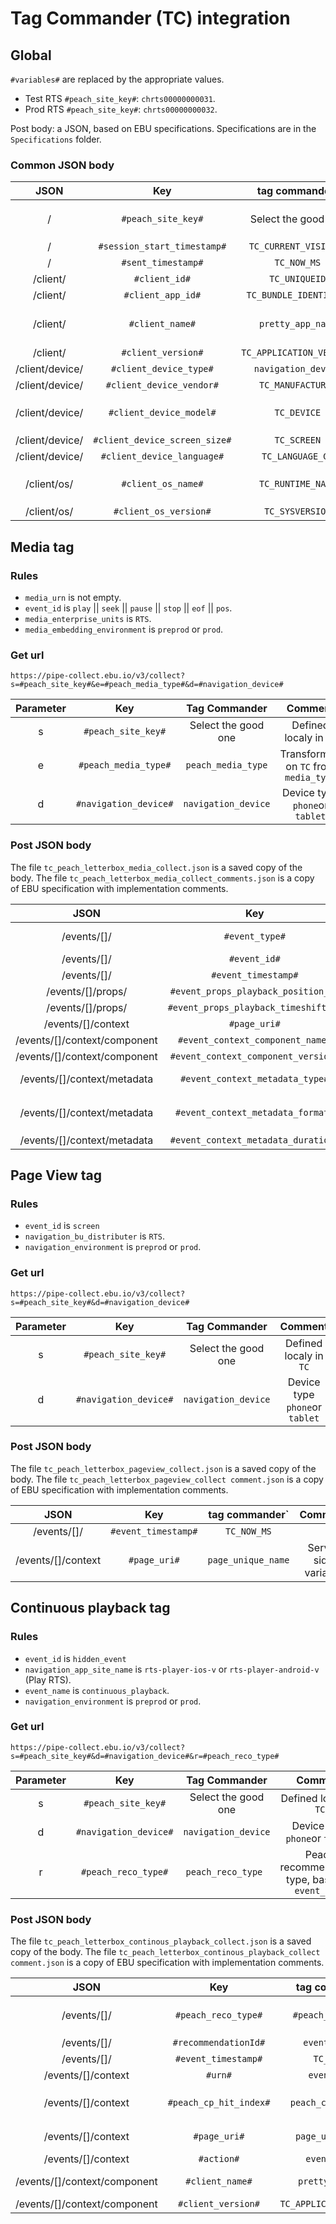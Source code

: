 # Tag Commander (TC) integration

## Global

`#variables#` are replaced by the appropriate values.

- Test RTS `#peach_site_key#`: `chrts00000000031`.
- Prod RTS `#peach_site_key#`: `chrts00000000032`.

Post body: a JSON, based on EBU specifications.
Specifications are in the `Specifications` folder.

### Common JSON body

| JSON | Key | tag commander` | Comment |
|:--:|:--:|:--:|:--:|
| / | `#peach_site_key#` | Select the good one | Defined localy in `TC` |
| / | `#session_start_timestamp#` | `TC_CURRENT_VISIT_MS` | |
| / | `#sent_timestamp#` | `TC_NOW_MS` | |
| /client/ | `#client_id#` | `TC_UNIQUEID` | |
| /client/ | `#client_app_id#` | `TC_BUNDLE_IDENTIFIER` | |
| /client/ | `#client_name#` | `pretty_app_name` | Server side variable |
| /client/ | `#client_version#` | `TC_APPLICATION_VERSION` | |
| /client/device/ | `#client_device_type#` | `navigation_device` | |
| /client/device/ | `#client_device_vendor#` | `TC_MANUFACTURER` | |
| /client/device/ | `#client_device_model#` | `TC_DEVICE` | `TC_MODEL` is just "iPhone" |
| /client/device/ | `#client_device_screen_size#` | `TC_SCREEN` | |
| /client/device/ | `#client_device_language#` | `TC_LANGUAGE_GA` | |
| /client/os/ | `#client_os_name#` | `TC_RUNTIME_NAME` | `TC_SYSNAME` isn't lowercase |
| /client/os/ | `#client_os_version#` | `TC_SYSVERSION` | |

## Media tag

### Rules

 - `media_urn` is not empty.
 - `event_id` is `play` || `seek` || `pause` || `stop` || `eof` || `pos`.
 - `media_enterprise_units` is `RTS`.
 - `media_embedding_environment` is `preprod` or `prod`.

### Get url

`https://pipe-collect.ebu.io/v3/collect?s=#peach_site_key#&e=#peach_media_type#&d=#navigation_device#`

| Parameter | Key | Tag Commander | Comment |
|:--:|:--:|:--:|:--:|
| s | `#peach_site_key#` | Select the good one | Defined localy in `TC` |
| e | `#peach_media_type#` | `peach_media_type` |  Transformed on `TC` from `media_type` |
| d | `#navigation_device#` | `navigation_device` | Device type `phone`or `tablet` |
 
### Post JSON body

The file `tc_peach_letterbox_media_collect.json` is a saved copy of the body.
The file `tc_peach_letterbox_media_collect_comments.json` is a copy of EBU specification with implementation comments.

| JSON | Key | tag commander` | Comment |
|:--:|:--:|:--:|:--:|
| /events/[]/ | `#event_type#` | `peach_event_type` | Transformed on TC from `event_id` |
| /events/[]/ | `#event_id#` | `media_urn` | |
| /events/[]/ | `#event_timestamp#` | `TC_NOW_MS` | |
| /events/[]/props/ | `#event_props_playback_position_s#` | `media_position` | |
| /events/[]/props/ | `#event_props_playback_timeshift_s#` | `media_timeshift` | |
| /events/[]/context | `#page_uri#` | `page_unique_name` | Server side variable |
| /events/[]/context/component | `#event_context_component_name#` | `media_player_display` | |
| /events/[]/context/component | `#event_context_component_version#` | `media_player_version` | |
| /events/[]/context/metadata | `#event_context_metadata_type#` | `peach_media_type` | Transformed on TC from `media_type` |
| /events/[]/context/metadata | `#event_context_metadata_format#` | `peach_media_format` | Transformed on TC from `media_is_livestream` |
| /events/[]/context/metadata | `#event_context_metadata_duration#` | `media_segment_length` | |

## Page View tag

### Rules

 - `event_id` is `screen`
 - `navigation_bu_distributer` is `RTS`.
 - `navigation_environment` is `preprod` or `prod`.

### Get url

`https://pipe-collect.ebu.io/v3/collect?s=#peach_site_key#&d=#navigation_device#`

| Parameter | Key | Tag Commander | Comment |
|:--:|:--:|:--:|:--:|
| s | `#peach_site_key#` | Select the good one | Defined localy in `TC` |
| d | `#navigation_device#` | `navigation_device` | Device type `phone`or `tablet` |

### Post JSON body

The file `tc_peach_letterbox_pageview_collect.json` is a saved copy of the body.
The file `tc_peach_letterbox_pageview_collect comment.json` is a copy of EBU specification with implementation comments.

| JSON | Key | tag commander` | Comment |
|:--:|:--:|:--:|:--:|
| /events/[]/ | `#event_timestamp#` | `TC_NOW_MS` | |
| /events/[]/context | `#page_uri#` | `page_unique_name` | Server side variable |

## Continuous playback tag

### Rules

 - `event_id` is `hidden_event`
 - `navigation_app_site_name` is `rts-player-ios-v` or `rts-player-android-v` (Play RTS).
 - `event_name` is `continuous_playback`.
 - `navigation_environment` is `preprod` or `prod`.

### Get url

`https://pipe-collect.ebu.io/v3/collect?s=#peach_site_key#&d=#navigation_device#&r=#peach_reco_type#`

| Parameter | Key | Tag Commander | Comment |
|:--:|:--:|:--:|:--:|
| s | `#peach_site_key#` | Select the good one | Defined localy in `TC` |
| d | `#navigation_device#` | `navigation_device` | Device type `phone`or `tablet` |
| r | `#peach_reco_type#` | `peach_reco_type ` | Peach recommendation type, based of `event_type` |

### Post JSON body

The file `tc_peach_letterbox_continous_playback_collect.json` is a saved copy of the body.
The file `tc_peach_letterbox_continous_playback_collect comment.json` is a copy of EBU specification with implementation comments.

| JSON | Key | tag commander` | Comment |
|:--:|:--:|:--:|:--:|
| /events/[]/ | `#peach_reco_type#` | `#peach_reco_type#` | Transformed on `TC` from `event_type` | |
| /events/[]/ | `#recommendationId#` | `event_value_1` | |
| /events/[]/ | `#event_timestamp#` | `TC_NOW_MS` | |
| /events/[]/context | `#urn#` | `event_value` | |
| /events/[]/context | `#peach_cp_hit_index#` | `peach_cp_hit_index` | Transformed on `TC` from `event_type` |
| /events/[]/context | `#page_uri#` | `page_unique_name` | Server side variable |
| /events/[]/context | `#action#` | `event_source` | |
| /events/[]/context/component | `#client_name#` | `pretty_app_name` | Server side variable |
| /events/[]/context/component | `#client_version#` | `TC_APPLICATION_VERSION` | |